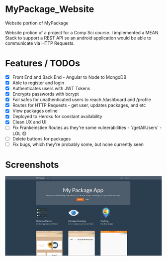 # MyPackage_Website
Website portion of MyPackage

Website protion of a project for a Comp Sci course. 
I implemented a MEAN Stack to support a REST API so an 
android application would be able to communicate via HTTP 
Requests. 

# Features / TODOs

- [x] Front End and Back End - Angular to Node to MongoDB
- [x] Able to register and login 
- [x] Authenticates users with JWT Tokens
- [x] Encrypts passwords with bcrypt 
- [x] Fail safes for unathenticated users to reach /dashboard and /profile
- [x] Routes for HTTP Requests - get user, updates packages, and etc
- [x] View packages online
- [x] Deployed to Heroku for constant availability 
- [x] Clean UX and UI
- [ ] Fix Frankeinstien Routes as they're some vulnerabilities - '/getAllUsers' - LOL :sweat:
- [ ] Delete buttons for packages
- [ ] Fix bugs, which they're probably some, but none currently seen

# Screenshots

![picture alt](https://github.com/sal-git/MyPackage_Android/blob/master/web_image_sources/safsexD.png?raw=true
 "Title is optional")
